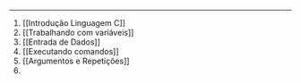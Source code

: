 
---

1. [[Introdução Linguagem C]]
2. [[Trabalhando com variáveis]]
3. [[Entrada de Dados]]
4. [[Executando comandos]]
5. [[Argumentos e Repetições]]
6. 